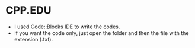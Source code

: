 # CPP.EDU
- I used Code::Blocks IDE to write the codes.
- If you want the code only, just open the folder and then the file with the extension (.txt).
